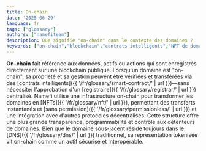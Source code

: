 ```yaml
---
title: On-chain
date: '2025-06-29'
language: fr
tags: ["glossary"]
authors: ["namefiteam"]
description: Que signifie "on-chain" dans le contexte des domaines ?
keywords: ["on-chain","blockchain","contrats intelligents","NFT de domaine","décentralisation"]
---
```



**On-chain** fait référence aux données, actifs ou actions qui sont enregistrés directement sur une blockchain publique. Lorsqu'un domaine est "on-chain", sa propriété et sa gestion peuvent être vérifiées et transférées via des [contrats intelligents]({{ '/fr/glossary/smart-contract/' | url }})—sans nécessiter l'approbation d'un [registraire]({{ '/fr/glossary/registrar/' | url }}) centralisé. Namefi utilise une infrastructure on-chain pour transformer les domaines en [NFTs]({{ '/fr/glossary/nft/' | url }}), permettant des transferts instantanés et [sans permission]({{ '/fr/glossary/permissionless/' | url }}) et une intégration avec d'autres protocoles décentralisés. Cette structure offre une plus grande transparence, programmabilité et contrôle aux détenteurs de domaines. Bien que le domaine sous-jacent réside toujours dans le [DNS]({{ '/fr/glossary/dns/' | url }}) traditionnel, sa représentation tokenisée vit on-chain comme un actif sécurisé et interopérable.